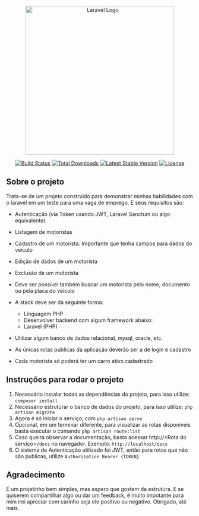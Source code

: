 <p align="center"><a href="https://laravel.com" target="_blank"><img src="https://raw.githubusercontent.com/laravel/art/master/logo-lockup/5%20SVG/2%20CMYK/1%20Full%20Color/laravel-logolockup-cmyk-red.svg" width="400" alt="Laravel Logo"></a></p>

<p align="center">
<a href="https://github.com/laravel/framework/actions"><img src="https://github.com/laravel/framework/workflows/tests/badge.svg" alt="Build Status"></a>
<a href="https://packagist.org/packages/laravel/framework"><img src="https://img.shields.io/packagist/dt/laravel/framework" alt="Total Downloads"></a>
<a href="https://packagist.org/packages/laravel/framework"><img src="https://img.shields.io/packagist/v/laravel/framework" alt="Latest Stable Version"></a>
<a href="https://packagist.org/packages/laravel/framework"><img src="https://img.shields.io/packagist/l/laravel/framework" alt="License"></a>
</p>

## Sobre o projeto

Trata-se de um projeto construido para demonstrar minhas habilidades com o laravel em um teste para uma vaga de emprego. E seus requisitos são:

- Autenticação (via Token usando JWT, Laravel Sanctum ou algo equivalente)
- Listagem de motoristas
- Cadastro de um motorista. Importante que tenha campos para dados do veículo
- Edição de dados de um motorista
- Exclusão de um motorista
- Deve ser possível também buscar um motorista pelo nome, documento ou pela placa do veículo
- A stack deve ser da seguinte forma:
    * Linguagem PHP
    * Desenvolver backend com algum framework abaixo:
    * Laravel (PHP)

- Utilizar algum banco de dados relacional, mysql, oracle, etc.
- As únicas rotas públicas da aplicação deverão ser a de login e cadastro
- Cada motorista só poderá ter um carro ativo cadastrado

## Instruções para rodar o projeto

1. Necessário instalar todas as dependências do projeto, para isso utilize: `composer install`
2. Necessário estruturar o banco de dados do projeto, para isso utilize: `php artisan migrate`
3. Agora é só iniciar o serviço, com `php artisan serve`
4. Opcional, em um terminar diferente, para visualizar as rotas disponíveis basta executar o comando `php artisan route:list`
5. Caso queira observar a documentação, basta acessar http://<Rota do serviço>`/docs` no navegador. Exemplo: `http://localhost/docs`
6. O sistema de Autenticação utilizado foi JWT, então para rotas que não são publicas, utilize `Authorization Bearer {TOKEN}`



## Agradecimento

É um projetinho bem simples, mas espero que gostem da estrutura. E se quiserem compartilhar algo ou dar um feedback, é muito impotante para mim irei apreciar com carinho seja ele positivo ou negativo.
Obrigado, até mais.
